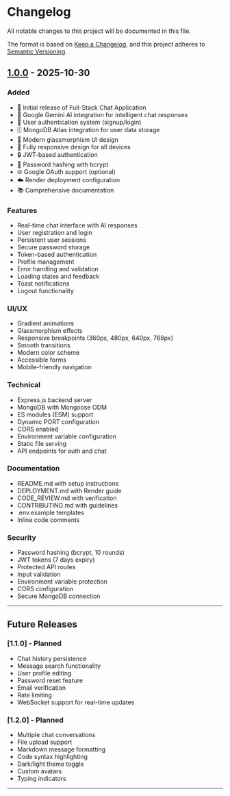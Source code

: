 # Changelog

All notable changes to this project will be documented in this file.

The format is based on [Keep a Changelog](https://keepachangelog.com/en/1.0.0/),
and this project adheres to [Semantic Versioning](https://semver.org/spec/v2.0.0.html).

## [1.0.0] - 2025-10-30

### Added
- 🎉 Initial release of Full-Stack Chat Application
- 🤖 Google Gemini AI integration for intelligent chat responses
- 🔐 User authentication system (signup/login)
- 🗄️ MongoDB Atlas integration for user data storage
- 🎨 Modern glassmorphism UI design
- 📱 Fully responsive design for all devices
- 🔒 JWT-based authentication
- 🔑 Password hashing with bcrypt
- 🌐 Google OAuth support (optional)
- ☁️ Render deployment configuration
- 📚 Comprehensive documentation

### Features
- Real-time chat interface with AI responses
- User registration and login
- Persistent user sessions
- Secure password storage
- Token-based authentication
- Profile management
- Error handling and validation
- Loading states and feedback
- Toast notifications
- Logout functionality

### UI/UX
- Gradient animations
- Glassmorphism effects
- Responsive breakpoints (360px, 480px, 640px, 768px)
- Smooth transitions
- Modern color scheme
- Accessible forms
- Mobile-friendly navigation

### Technical
- Express.js backend server
- MongoDB with Mongoose ODM
- ES modules (ESM) support
- Dynamic PORT configuration
- CORS enabled
- Environment variable configuration
- Static file serving
- API endpoints for auth and chat

### Documentation
- README.md with setup instructions
- DEPLOYMENT.md with Render guide
- CODE_REVIEW.md with verification
- CONTRIBUTING.md with guidelines
- .env.example templates
- Inline code comments

### Security
- Password hashing (bcrypt, 10 rounds)
- JWT tokens (7 days expiry)
- Protected API routes
- Input validation
- Environment variable protection
- CORS configuration
- Secure MongoDB connection

---

## Future Releases

### [1.1.0] - Planned
- Chat history persistence
- Message search functionality
- User profile editing
- Password reset feature
- Email verification
- Rate limiting
- WebSocket support for real-time updates

### [1.2.0] - Planned
- Multiple chat conversations
- File upload support
- Markdown message formatting
- Code syntax highlighting
- Dark/light theme toggle
- Custom avatars
- Typing indicators

---

[1.0.0]: https://github.com/priyanshirana-00/full_stack/releases/tag/v1.0.0
